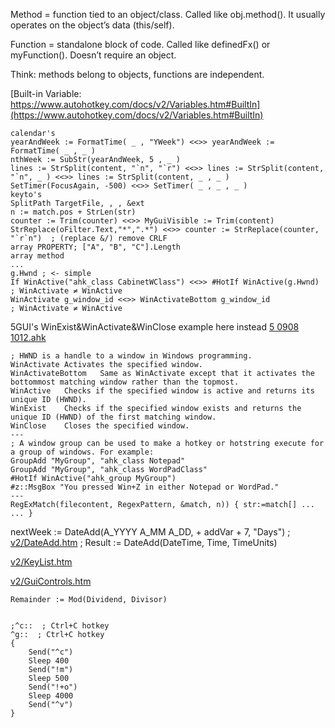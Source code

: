 Method = function tied to an object/class. Called like obj.method(). It usually operates on the object’s data (this/self).

Function = standalone block of code. Called like definedFx() or myFunction(). Doesn’t require an object.

Think: methods belong to objects, functions are independent.

[Built-in Variable: https://www.autohotkey.com/docs/v2/Variables.htm#BuiltIn](https://www.autohotkey.com/docs/v2/Variables.htm#BuiltIn)

```ahk
calendar's
yearAndWeek := FormatTime( _ , "YWeek") <<>> yearAndWeek := FormatTime( _ , _ )
nthWeek := SubStr(yearAndWeek, 5 , _ )
lines := StrSplit(content, "`n", "`r") <<>> lines := StrSplit(content, "`n", _ ) <<>> lines := StrSplit(content, _ , _ )
SetTimer(FocusAgain, -500) <<>> SetTimer( _ , _ , _ )
keyto's
SplitPath TargetFile, , , &ext
n := match.pos + StrLen(str)
counter := Trim(counter) <<>> MyGuiVisible := Trim(content)
StrReplace(oFilter.Text,"*",".*") <<>> counter := StrReplace(counter, "`r`n")  ; (replace &/) remove CRLF  
array PROPERTY; ["A", "B", "C"].Length
array method
...
g.Hwnd ; <- simple
If WinActive("ahk_class CabinetWClass") <<>> #HotIf WinActive(g.Hwnd) ; WinActivate ≠ WinActive
WinActivate g_window_id <<>> WinActivateBottom g_window_id            ; WinActivate ≠ WinActive
```
5GUI's WinExist&WinActivate&WinClose example here instead [5 0908 1012.ahk](https://github.com/jwku/o/blob/main/5%200908%201012.ahk)
```ahk
; HWND is a handle to a window in Windows programming.
WinActivate	Activates the specified window.
WinActivateBottom	Same as WinActivate except that it activates the bottommost matching window rather than the topmost.
WinActive	Checks if the specified window is active and returns its unique ID (HWND).
WinExist	Checks if the specified window exists and returns the unique ID (HWND) of the first matching window.
WinClose	Closes the specified window.
---
; A window group can be used to make a hotkey or hotstring execute for a group of windows. For example:
GroupAdd "MyGroup", "ahk_class Notepad"
GroupAdd "MyGroup", "ahk_class WordPadClass"
#HotIf WinActive("ahk_group MyGroup")
#z::MsgBox "You pressed Win+Z in either Notepad or WordPad."
---
RegExMatch(filecontent, RegexPattern, &match, n)) { str:=match[] ... ... }
```
nextWeek := DateAdd(A_YYYY A_MM A_DD, + addVar + 7, "Days") ; [v2/DateAdd.htm](https://www.autohotkey.com/docs/v2/lib/DateAdd.htm) ; Result := DateAdd(DateTime, Time, TimeUnits)

[v2/KeyList.htm](https://www.autohotkey.com/docs/v2/KeyList.htm)

[v2/GuiControls.htm](https://www.autohotkey.com/docs/v2/lib/GuiControls.htm)
```ahk
Remainder := Mod(Dividend, Divisor)
```
```ahk
```
```ahk
;^c::  ; Ctrl+C hotkey
^g::  ; Ctrl+C hotkey
{
    Send("^c")
    Sleep 400
    Send("!m")
    Sleep 500
    Send("!+o")
    Sleep 4000
    Send("^v")
}
```
